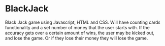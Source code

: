# BlackJack

Black Jack game using Javascript, HTML and CSS. Will have counting cards functionality and a set number of money that the user starts with. If the accuracy gets over a certain amount of wins, 
the user may be kicked out, and lose the game. Or if they lose their money they will lose the game.
